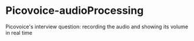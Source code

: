 # Picovoice-audioProcessing
Picovoice's interview question: recording the audio and showing its volume in real time
